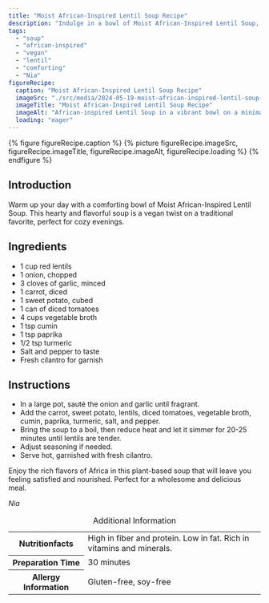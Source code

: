 ```yaml
---
title: "Moist African-Inspired Lentil Soup Recipe"
description: "Indulge in a bowl of Moist African-Inspired Lentil Soup, a vegan twist on a traditional favorite. This hearty and flavorful soup is perfect for cozy evenings."
tags:
  - "soup"
  - "african-inspired"
  - "vegan"
  - "lentil"
  - "comforting"
  - "Nia"
figureRecipe: 
  caption: "Moist African-Inspired Lentil Soup Recipe"
  imageSrc: "./src/media/2024-05-19-moist-african-inspired-lentil-soup-recipe-5027.png"
  imageTitle: "Moist African-Inspired Lentil Soup Recipe"
  imageAlt: "African-inspired Lentil Soup in a vibrant bowl on a minimalist table, exuding warmth and comfort in a serene setting."
  loading: "eager"
---
```


{% figure figureRecipe.caption %}
{% picture figureRecipe.imageSrc, figureRecipe.imageTitle, figureRecipe.imageAlt, figureRecipe.loading %}
{% endfigure %}

## Introduction

Warm up your day with a comforting bowl of Moist African-Inspired Lentil Soup. This hearty and flavorful soup is a vegan twist on a traditional favorite, perfect for cozy evenings.

## Ingredients

- 1 cup red lentils
- 1 onion, chopped
- 3 cloves of garlic, minced
- 1 carrot, diced
- 1 sweet potato, cubed
- 1 can of diced tomatoes
- 4 cups vegetable broth
- 1 tsp cumin
- 1 tsp paprika
- 1/2 tsp turmeric
- Salt and pepper to taste
- Fresh cilantro for garnish

## Instructions

- In a large pot, sauté the onion and garlic until fragrant.
- Add the carrot, sweet potato, lentils, diced tomatoes, vegetable broth, cumin, paprika, turmeric, salt, and pepper.
- Bring the soup to a boil, then reduce heat and let it simmer for 20-25 minutes until lentils are tender.
- Adjust seasoning if needed.
- Serve hot, garnished with fresh cilantro.

Enjoy the rich flavors of Africa in this plant-based soup that will leave you feeling satisfied and nourished. Perfect for a wholesome and delicious meal.

*Nia*

<table><caption class='sr-only'>Additional Information</caption><tr><th>Nutritionfacts</th><td>High in fiber and protein. Low in fat. Rich in vitamins and minerals.&nbsp;</td></tr><tr><th>Preparation Time</th><td>30 minutes&nbsp;</td></tr><tr><th>Allergy Information</th><td>Gluten-free, soy-free&nbsp;</td></tr></table>


